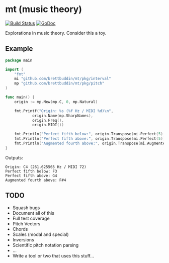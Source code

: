 # mt (music theory)

[![Build Status](https://travis-ci.org/brettbuddin/mt.svg?branch=master)](https://travis-ci.org/brettbuddin/mt)
[![GoDoc](https://godoc.org/github.com/brettbuddin/mt?status.svg)](https://godoc.org/github.com/brettbuddin/mt)

Explorations in music theory. Consider this a toy.

## Example

```go
package main

import (
	"fmt"
	mi "github.com/brettbuddin/mt/pkg/interval"
	mp "github.com/brettbuddin/mt/pkg/pitch"
)

func main() {
	origin := mp.New(mp.C, 0, mp.Natural)

	fmt.Printf("Origin: %s (%f Hz / MIDI %d)\n", 
            origin.Name(mp.SharpNames), 
            origin.Freq(), 
            origin.MIDI())

	fmt.Println("Perfect fifth below:", origin.Transpose(mi.Perfect(5).Negate()).Name(mp.SharpNames))
	fmt.Println("Perfect fifth above:", origin.Transpose(mi.Perfect(5)).Name(mp.SharpNames))
	fmt.Println("Augmented fourth above:", origin.Transpose(mi.Augmented(4)).Name(mp.SharpNames))
}
```

Outputs:
```
Origin: C4 (261.625565 Hz / MIDI 72)
Perfect fifth below: F3
Perfect fifth above: G4
Augmented fourth above: F#4
```

## TODO

- Squash bugs
- Document all of this
- Full test coverage
- Pitch Vectors
- Chords
- Scales (modal and special)
- Inversions
- Scientific pitch notation parsing
- ...
- Write a tool or two that uses this stuff...
